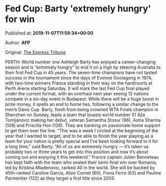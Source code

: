 
# Fed Cup: Barty 'extremely hungry' for win

Published at: **2019-11-07T11:59:34+00:00**

Author: **AFP**

Original: [The Express Tribune](https://tribune.com.pk/story/2095522/7-fed-cup-barty-extremely-hungry-win/)

PERTH: World number one Ashleigh Barty has enjoyed a career-changing season and is “extremely hungry” to end it on a high by steering Australia to their first Fed Cup in 45 years.
The seven-time champions have not tasted success in the tournament since the days of Evonne Goolagong in 1974, with two-time winners France standing in their way on the hardcourts at Perth Arena starting Saturday.
It will mark the last Fed Cup final played under the current format, with an overhaul next year seeing 12 nations compete in a six-day event in Budapest.
While there will be a huge boost in prize money, it spells an end to home ties, following a similar change to the men’s Davis Cup.
Barty, fresh from being crowned WTA Finals champion in Shenzhen on Sunday, leads a team that boasts world number 51 Ajla Tomljanovic making her debut, veteran Samantha Stosur (96), Astra Sharma (108) and Priscilla Hon (126). They are banking on passionate home support to get them over the line.
“This was a week I circled at the beginning of the year that I wanted to target, and to be able to finish the year playing as a team for your nation is pretty special and I’ve been looking forward to it for a long time,” said Barty. “All of us are extremely hungry — it’s taken us probably two or three years to get into this position and now it’s about coming out and enjoying it this weekend.”
France captain Julien Benneteau has kept faith with the team who sealed their semi-final win over Romania, led by Kristina Mladenovic, ranked 40 in the world.
She will be backed by 45th-ranked Caroline Garcia, Alize Cornet (60), Fiona Ferro (63) and Pauline Parmentier (122) as they target a first title since 2003.
